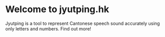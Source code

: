 # Welcome to jyutping.hk

Jyutping is a tool to represent Cantonese speech sound accurately using only letters and numbers. Find out more!